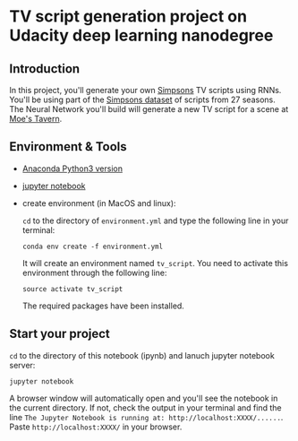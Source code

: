 # TV script generation project on Udacity deep learning nanodegree

## Introduction

In this project, you'll generate your own [Simpsons](https://en.wikipedia.org/wiki/The_Simpsons) TV scripts using RNNs.  You'll be using part of the [Simpsons dataset](https://www.kaggle.com/wcukierski/the-simpsons-by-the-data) of scripts from 27 seasons.  The Neural Network you'll build will generate a new TV script for a scene at [Moe's Tavern](https://simpsonswiki.com/wiki/Moe's_Tavern).

## Environment & Tools

* [Anaconda Python3 version](https://www.anaconda.com/download/#macos) 
* [jupyter notebook](http://jupyter.org/install)
* create environment (in MacOS and linux):

	`cd` to the directory of `environment.yml` and type the following line in your terminal:
	```
	conda env create -f environment.yml
	```
	It will create an environment named `tv_script`. You need to activate this environment through the following line:
	```
	source activate tv_script
	```
	The required packages have been installed.

## Start your project

`cd` to the directory of this notebook (ipynb) and lanuch jupyter notebook server:
```
jupyter notebook
```
A browser window will automatically open and you'll see the notebook in the current directory. If not, check the output in your terminal and find the line `The Jupyter Notebook is running at: http://localhost:XXXX/......`. Paste `http://localhost:XXXX/` in your browser. 
